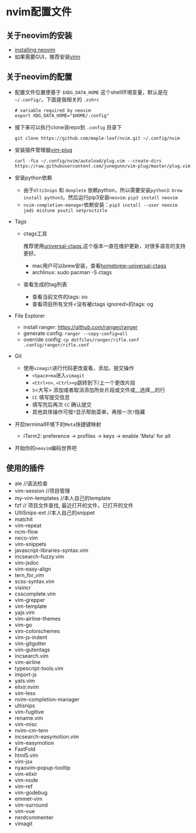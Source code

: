 # nvim配置文件

## 关于neovim的安装
 - [installing neovim](https://github.com/neovim/neovim/wiki/Installing-Neovim)
 - 如果需要GUI，推荐安装[vimr](https://github.com/qvacua/vimr)

## 关于neovim的配置
 - 配置文件位置使基于 `$XDG_DATA_HOME` 这个shell环境变量，默认是在 `~/.config/`。下面是我相关的 `.zshrc`

    ```
    # variable required by neovim
    export XDG_DATA_HOME="$HOME/.config"
    ```

 - 接下来可以执行clone该repo到 `.config` 目录下

   `git clone https://github.com/maple-leaf/nvim.git ~/.config/nvim`

 - 安装插件管理器[vim-plug](https://github.com/junegunn/vim-plug#user-content-installation)

    ```
    curl -fLo ~/.config/nvim/autoload/plug.vim --create-dirs https://raw.githubusercontent.com/junegunn/vim-plug/master/plug.vim
    ```

- 安装python依赖
    * 由于`UltiSnips` 和 `deoplete` 依赖python，所以需要安装`python3`: `brew install python3`。然后运行pip3安装`neovim`: `pip3 install neovim`
    * `nvim-completion-manager`依赖安装：`pip3 install --user neovim jedi mistune psutil setproctitle`

- Tags
    * ctags工具

        推荐使用[universal-ctags](https://github.com/universal-ctags/ctags),这个版本一直在维护更新，对很多语言的支持更好。
      - mac用户可以brew安装，查看[homebrew-universal-ctags](https://github.com/universal-ctags/homebrew-universal-ctags)
      - archlinux: sudo pacman -S ctags

    * 查看生成的tag列表
        - 查看当前文件的tags: <Space>oo
        - 查看项目所有文件<没有被ctags ignored>的tags: <Space>og
 - File Explorer
   - install ranger: https://github.com/ranger/ranger
   - generate config: `ranger --copy-config=all`
   - override config: `cp dotfiles/ranger/rifle.conf .config/ranger/rifle.conf`

- Git
    * 使用`vimagit`进行代码更改查看，添加，提交操作
        - `<Space>ma`进入`vimagit`
        - `<Ctrl+n>`, `<Ctrl>+p`跳转到下/上一个更改片段
        - `S`<大写> 添加或者取消添加所处片段或文件或__选择__的行
        - `CC` 填写提交信息
        - 填写完后再次 `CC` 确认提交
        - 其他具体操作可按`?`显示帮助菜单，再按一次`?`隐藏

- 开启terminal环境下的`Meta`快捷键映射
    * iTerm2: preference -> profiles -> keys -> enable 'Meta' for alt

- 开始你的`neovim`编码世界吧
 
 ## 使用的插件
   - ale //语法检查
   - vim-session //项目管理
   - my-vim-templates //本人自己的template
   - fzf // 项目文件查找, 最近打开的文件，已打开的文件
   - UltiSnips-ext //本人自己的snippet
   - matchit
   - vim-repeat
   - ncm-flow
   - neco-vim
   - vim-snippets
   - javascript-libraries-syntax.vim
   - incsearch-fuzzy.vim
   - vim-jsdoc
   - vim-easy-align
   - tern_for_vim
   - scss-syntax.vim
   - visincr
   - csscomplete.vim
   - vim-grepper
   - vim-template
   - yajs.vim
   - vim-airline-themes
   - vim-go
   - vim-colorschemes
   - vim-js-indent
   - vim-gitgutter
   - vim-gutentags
   - incsearch.vim
   - vim-airline
   - typescript-tools.vim
   - import-js
   - yats.vim
   - elixir.nvim
   - vim-less
   - nvim-completion-manager
   - ultisnips
   - vim-fugitive
   - rename.vim
   - vim-misc
   - nvim-cm-tern
   - incsearch-easymotion.vim
   - vim-easymotion
   - FastFold
   - html5.vim
   - vim-jsx
   - nyaovim-popup-tooltip
   - vim-elixir
   - vim-node
   - vim-ref
   - vim-godebug
   - emmet-vim
   - vim-surround
   - vim-vue
   - nerdcommenter
   - vimagit
